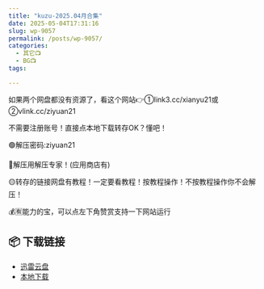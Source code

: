 ```yaml
---
title: "kuzu-2025.04月合集"
date: 2025-05-04T17:31:16
slug: wp-9057
permalink: /posts/wp-9057/
categories:
  - 其它📺
  - BG📺
tags:

---
```


如果两个网盘都没有资源了，看这个网站👉①link3.cc/xianyu21或②vlink.cc/ziyuan21

不需要注册账号！直接点本地下载转存OK？懂吧！

🟢解压密码:ziyuan21

🔵解压用解压专家！(应用商店有)

🟡转存的链接网盘有教程！一定要看教程！按教程操作！不按教程操作你不会解压！

💰🈶能力的宝，可以点左下角赞赏支持一下网站运行

## 📦 下载链接
- [迅雷云盘](https://blziyuan21.com/pay-download/9057?key=abfc76f731&down_id=0)
- [本地下载](https://blziyuan21.com/pay-download/9057?key=abfc76f731&down_id=1)

